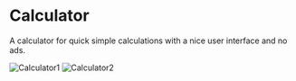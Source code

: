 # Calculator
A calculator for quick simple calculations with a nice user interface and no ads.




![Calculator1](https://user-images.githubusercontent.com/76028764/106243354-42e1a080-622f-11eb-84a0-19376917ec94.png)
![Calculator2](https://user-images.githubusercontent.com/76028764/106243375-4d039f00-622f-11eb-82a8-4bef07048bfe.png)
